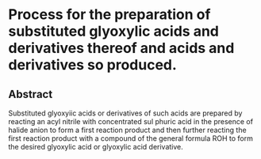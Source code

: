 # Process for the preparation of substituted glyoxylic acids and derivatives thereof and acids and derivatives so produced.

## Abstract
Substituted glyoxyiic acids or derivatives of such acids are prepared by reacting an acyl nitrile with concentrated sul phuric acid in the presence of halide anion to form a first reaction product and then further reacting the first reaction product with a compound of the general formula ROH to form the desired glyoxylic acid or glyoxylic acid derivative.